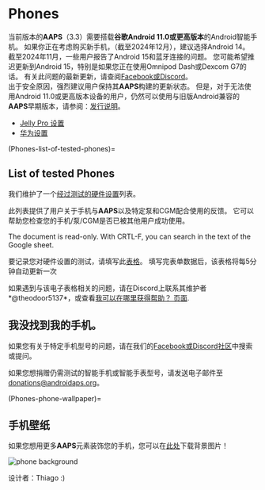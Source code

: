 # Phones

当前版本的**AAPS**（3.3）需要搭载**谷歌Android 11.0或更高版本**的Android智能手机。 如果你正在考虑购买新手机，（截至2024年12月），建议选择Android 14。  
截至2024年11月，一些用户报告了Android 15和蓝牙连接的问题。 您可能希望推迟更新到Android 15，特别是如果您正在使用Omnipod Dash或Dexcom G7的话。 有关此问题的最新更新，请查阅[Facebook或Discord](../GettingHelp/WhereCanIGetHelp.md)。  
出于安全原因，强烈建议用户保持其**AAPS**构建的更新状态。 但是，对于无法使用Android 11.0或更高版本设备的用户，仍然可以使用与旧版Android兼容的**AAPS**早期版本，请参阅：[发行说明](#maintenance-android-version-aaps-version)。

- [Jelly Pro 设置](../CompatiblePhones/Jelly.md)
- [华为设置](../CompatiblePhones/Huawei.md)

(Phones-list-of-tested-phones)=

## List of tested Phones

我们维护了一个[经过测试的硬件设置](https://docs.google.com/spreadsheets/u/1/d/e/2PACX-1vScCNaIguEZVTVFAgpv1kXHdsHl3fs6xT6RB2Z1CeVJ561AvvqGwxMhlmSHk4J056gMCAQE02sAWJvT/pubhtml?gid=683363241&single=true)列表。

此列表提供了用户关于手机与**AAPS**以及特定泵和CGM配合使用的反馈。 它可以帮助您检查您的手机/泵/CGM是否已被其他用户成功使用。

The document is read-only. With CRTL-F, you can search in the text of the Google sheet.

要记录您对硬件设置的测试，请填写此[表格](https://docs.google.com/forms/d/e/1FAIpQLSfoGKLYEx4aUAJ5RWL3xLJeNdmRyxtXmDzpGhuU3Rfcj2H_Jw/viewform)。 填写完表单数据后，该表格将每5分钟自动更新一次

如果遇到与该电子表格相关的问题，请在Discord上联系其维护者*@theodoor5137*，或查看[我可以在哪里获得帮助？ 页面](../GettingHelp/WhereCanIGetHelp.md).

## 我没找到我的手机。

如果您有关于特定手机型号的问题，请在我们的[Facebook或Discord社区](../GettingHelp/WhereCanIGetHelp.md)中搜索或提问。

如果您想捐赠仍需测试的智能手机或智能手表型号，请发送电子邮件至<donations@androidaps.org>。

(Phones-phone-wallpaper)=

## 手机壁纸

如果您想用更多**AAPS**元素装饰您的手机，您可以在[此处](../images/bg_phone.jpg)下载背景图片！

![phone background](../images/bg_phone_thump.jpg)

设计者：Thiago :)